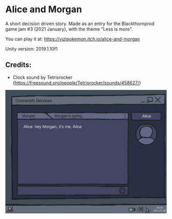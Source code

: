 # Alice and Morgan

A short decision driven story.
Made as an entry for the Blackthornprod game jam #3 (2021 January), with the theme "Less is more".

You can play it at: https://vizipokemon.itch.io/alice-and-morgan

Unity version: 2019.1.10f1

## Credits:

* Clock sound by Tetrisrocker (https://freesound.org/people/Tetrisrocker/sounds/458627/)

![](aliceAndMorganScreenshot.PNG)
